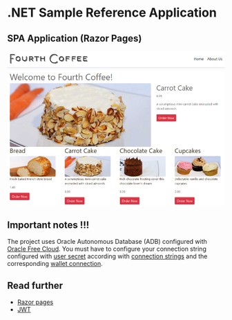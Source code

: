 # .NET Sample Reference Application

## SPA Application (Razor Pages)

![](images/BakeryIndex.PNG)

## Important notes !!!
The project uses Oracle Autonomous Database (ADB) configured with [Oracle Free Cloud]([https://docs.docker.com/docker-for-windows/install/](https://www.oracle.com/es/cloud/free/)). You must have to configure your connection string configured with [user secret](https://github.com/CoderDamian/Bakery/blob/250a8caf165c750d083c6ffbf7b836d2108d9651/BakeryApp/RESTFul/RESTFul.csproj#L7) according with [connection strings](https://github.com/CoderDamian/Bakery/blob/250a8caf165c750d083c6ffbf7b836d2108d9651/BakeryApp/RESTFul/appsettings.json#L9) and the corresponding [wallet connection](https://github.com/CoderDamian/Bakery/blob/250a8caf165c750d083c6ffbf7b836d2108d9651/BakeryApp/DataPersistence/BakeryDbContext.cs#L22).


## Read further

- [Razor pages](https://www.learnrazorpages.com/razor-pages/tutorial/bakery)
- [JWT](https://codepedia.info/jwt-authentication-in-aspnet-core-web-api-token)
